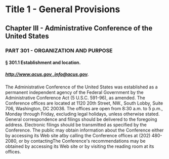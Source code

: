 
# Title 1 - General Provisions
## Chapter III - Administrative Conference of the United States
### PART 301 - ORGANIZATION AND PURPOSE
#### § 301.1 Establishment and location.
##### http://www.acus.gov,,info@acus.gov.

The Administrative Conference of the United States was established as a permanent independent agency of the Federal Government by the Administrative Conference Act (5 U.S.C. 591-96), as amended. The Conference offices are located at 1120 20th Street, NW., South Lobby, Suite 706, Washington, DC 20036. The offices are open from 8:30 a.m. to 5 p.m., Monday through Friday, excluding legal holidays, unless otherwise stated. General correspondence and filings should be delivered to the foregoing address. Electronic filings should be transmitted as specified by the Conference. The public may obtain information about the Conference either by accessing its Web site atby calling the Conference offices at (202) 480-2080, or by contactingThe Conference's recommendations may be obtained by accessing its Web site or by visiting the reading room at its offices.
